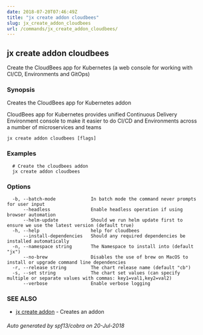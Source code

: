 ```yaml
---
date: 2018-07-20T07:46:49Z
title: "jx create addon cloudbees"
slug: jx_create_addon_cloudbees
url: /commands/jx_create_addon_cloudbees/
---
```

## jx create addon cloudbees

Create the CloudBees app for Kubernetes (a web console for working with CI/CD, Environments and GitOps)

### Synopsis

Creates the CloudBees app for Kubernetes addon 

CloudBees app for Kubernetes provides unified Continuous Delivery Environment console to make it easier to do CI/CD and Environments across a number of microservices and teams

```
jx create addon cloudbees [flags]
```

### Examples

```
  # Create the cloudbees addon
  jx create addon cloudbees
```

### Options

```
  -b, --batch-mode             In batch mode the command never prompts for user input
      --headless               Enable headless operation if using browser automation
      --helm-update            Should we run helm update first to ensure we use the latest version (default true)
  -h, --help                   help for cloudbees
      --install-dependencies   Should any required dependencies be installed automatically
  -n, --namespace string       The Namespace to install into (default "jx")
      --no-brew                Disables the use of brew on MacOS to install or upgrade command line dependencies
  -r, --release string         The chart release name (default "cb")
  -s, --set string             The chart set values (can specify multiple or separate values with commas: key1=val1,key2=val2)
      --verbose                Enable verbose logging
```

### SEE ALSO

* [jx create addon](/commands/jx_create_addon/)	 - Creates an addon

###### Auto generated by spf13/cobra on 20-Jul-2018
